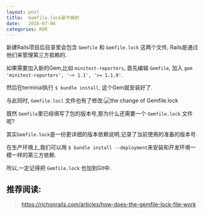 ```yaml
---
layout: post
title:  Gemfile.lock是干嘛的
date:   2016-07-06
categories: ROR
---
```


新建Rails项目后目录里会包含 `Gemfile` 和 `Gemfile.lock` 这两个文件, Rails是通过他们来管理第三方抵赖的.

如果需要加入新的Gem,比如 `minitest-reporters`, 首先编辑 `Gemfile`, 加入 `gem 'minitest-reporters', '~> 1.1', '>= 1.1.9'`.

然后在terminal执行 `$ bundle install`, 这个Gem就安装好了.

与此同时, `Gemfile.locl` 文件也有了修改:![the change of Gemfile.lock ](/wiki/wiki/Gemfile.lock.png)

既然 `Gemfile`里已经填写了包的版本号,那为什么还需要一个 `Gemfile.lock` 文件呢?

其实`Gemfile.lock`是一份更详细的版本依赖说明,记录了当前使用的准备的版本号.

在生产环境上,我们可以用 `$ bundle install --deployment`来安装和开发环境一模一样的第三方依赖.

所以,一定记得把 `Gemfile.lock` 也加到Git中.


## 推荐阅读:

> https://richonrails.com/articles/how-does-the-gemfile-lock-file-work

